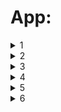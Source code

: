 # App:

<details>
  <summary>1</summary>

![](https://github.com/frynet/multostrov/blob/master/docs/img/screenshots/1.png)

</details>

<details>
  <summary>2</summary>

![](https://github.com/frynet/multostrov/blob/master/docs/img/screenshots/2.png)

</details>

<details>
  <summary>3</summary>

![](https://github.com/frynet/multostrov/blob/master/docs/img/screenshots/3.png)

</details>

<details>
  <summary>4</summary>

![](https://github.com/frynet/multostrov/blob/master/docs/img/screenshots/4.png)

</details>

<details>
  <summary>5</summary>

![](https://github.com/frynet/multostrov/blob/master/docs/img/screenshots/5.png)

</details>

<details>
  <summary>6</summary>

![](https://github.com/frynet/multostrov/blob/master/docs/img/screenshots/6.png)

</details>
